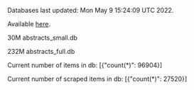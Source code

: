 Databases last updated: Mon May  9 15:24:09 UTC 2022. 

Available [here](https://github.com/cbeauhilton/ash-db/releases).


30M	abstracts_small.db

232M	abstracts_full.db

Current number of items in db:
[{"count(*)": 96904}]

Current number of scraped items in db:
[{"count(*)": 27520}]

